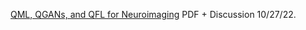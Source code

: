 [QML, QGANs, and QFL for Neuroimaging](https://www.chemicalqdevice.com/qml-qgans-and-qfl-for-neuroimaging) PDF + Discussion 10/27/22.
